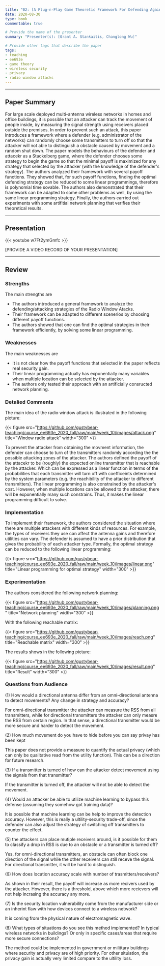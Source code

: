 ```yaml
---
title: "02: [A Plug-n-Play Game Theoretic Framework For Defending Against Radio Window Atacks] by [Pruthuvi Maheshakya Wijewardena, Aditya Bhaskara and Sneha Kumar Kasera]"
date: 2020-08-30
type: book
commentable: true

# Provide the name of the presenter
summary: "Presenter(s): [Grant A. Stankaitis, Changlong Wu]"

# Provide other tags that describe the paper
tags:
- teaching
- ee693e
- game theory
- wireless security
- privacy
- radio window attacks
---
```


***
## Paper Summary
For large scale deployed multi-antenna wireless networks in homes and office buildings, it is possible that an attacker can track the movement of people inside, by measuring the signal strength using receivers placed outside the premises. In order to prevent such an attack, this paper introduces a framework where a defender (e.g. administrator of the networks) can randomly choose some transmitters to turn off so that the attacker will not able to distinguish a obstacle caused by movement and a random shut down. The paper models the behaviours of the defender and attacekr as a Stackelberg game, where the defender chooses some strategy to begin the game so that the minimal payoff is maximized for any strategy that selected by the attacker (with the knowledge of the defender's strategy). The authors analyzed their framework with several payoff functions. They showed that, for such payoff functions, finding the optimal defending strategy can be reduced to some linear programmings, therefore is polynomial time sovable. The authors also demonstrated that their framework can be adapted to some other problems as well, by using the same linear programming strategy. Finally, the authors carried out experiments with some artifitial network planning that verifies their theoretical results.
***

## Presentation
{{< youtube w7Ft2ymGmfc >}}

[PROVIDE A VIDEO RECORD OF YOUR PRESENTATION]
***

## Review
### Strengths
The main strengths are
- The authors introduced a general framework to analyze the defending/attacking strategies of the Radio Window Atacks.
- Their framework can be adapted to different scenerios by choosing different payoff functions.
- The authors showed that one can find the optimal strategies in their framework efficiently, by solving some linear programming.

### Weaknesses
The main weaknesses are
- It is not clear how the payoff functions that selected in the paper reflects real security gain.
- Their linear programming actually has exponentially many variables when multiple location can be selected by the attacker.
- The authors only tested their approach with an artificially consructed network planning. 

### Detalied Comments
The main idea of the radio window attack is illustrated in the following picture:

{{< figure src="https://github.com/gustybear-teaching/course_ee693e_2020_fall/raw/main/week_10/images/attack.png" title="Window radio attack" width="300" >}}

To prevent the attacker from obtaining the movment information, the defender can choose to turn of the transmitters randomly according the the possible attacking zones of the attacker. The authors defined the payoff of the attacekr to be (roughly) the expected online transmitter that is reachable by the attacker. Which can be expressed as a linear function in terms of the probabilities that each transmitter will turn off with coefficeints determined by the system parameters (e.g. the reachibility of the attacker to different transmitters). The linear programming is also constrained by the attacker's cost. However, when multiple locations can be allowed to the attacker, there will be exponentially many such constrains. Thus, it makes the linear programming difficult to solve.

### Implementation
To implement their framework, the authors considered the situation where there are multiple attackers with different kinds of resources. For example, the types of receivers they use can affect the antenna gains and therefore utilities can vary. The defender is assumed to have a prior distribution that gives the probability of each attacker type. Formally, the optimal strategy can be reduced to the following linear programming:

{{< figure src="https://github.com/gustybear-teaching/course_ee693e_2020_fall/raw/main/week_10/images/linear.png" title="Linear programming for optimal strategy" width="300" >}}


### Experimentation
The authors considered the following network planning:

{{< figure src="https://github.com/gustybear-teaching/course_ee693e_2020_fall/raw/main/week_10/images/planning.png" title="Network planning" width="300" >}}

With the following reachable matrix:

{{< figure src="https://github.com/gustybear-teaching/course_ee693e_2020_fall/raw/main/week_10/images/reach.png" title="Reachable matrix" width="300" >}}

The results shows in the following picture:

{{< figure src="https://github.com/gustybear-teaching/course_ee693e_2020_fall/raw/main/week_10/images/result.png" title="Result" width="300" >}}


### Questions from Audience
(1) How would a directional antenna differ from an omni-directional antenna to detect movements? Any change in strategy and accuracy?

For omni-directional transmitter the attacker can measure the RSS from all transmitters, while for directional transmitters the attacker can only measre the RSS from certain region. In that sense, a directional transmitter would be more secure and harder to detect the movement.

(2) How much movement do you have to hide before you can say privay has been kept

This paper does not provide a measure to quantify the actual privacy (which can only be qualitative read from the utility function). This can be a direction for future research.

(3) If a transmitter is turned of how can the attacker detect movement using the signals from that transmitter?

If the transmitter is turned off, the attacker will not be able to detect the movement.

(4) Would an attacker be able to utilize machine learning to bypass this defense (assuming they somehow got training data)?

It is possible that machine learning can be help to improve the detection accuracy. However, this is really a ultility-security trade-off, since the defender can also adjust the strategy of switching off transmitters to counter the effect.

(5) the attackers can place mutiple receivers around, is it possible for them to classify a drop in RSS is due to an obstacle or a transmitter is turned off?

Yes, for omni-directional transmitters, an obstacle can often block one direction of the signal while the other receivers can still receve the signal. For directional transmitter, it will be hard to distinguish.

(6) How does location accuracy scale with number of trasmitters/receivers?

As shown in their result, the payoff will increase as more recivers used by the attacker. However, there is a threshold, above which more recievers will not help incrasing the accuracy any more.

(7) Is the security location vulnerability come from the manufacturer side or an inherint flaw with how devices connect to a wireless network?

It is coming from the physical nature of electromagnetic wave.

(8) What types of situations do you see this method implemented? In typical wireless networks in buildings? Or only in specific cases/areas that require more secure connections?

The method could be implemented in government or milittary buildings where security and privacy are of high priority. For other situiation, the privacy gain is actually very limited compare to the ultility loss.

